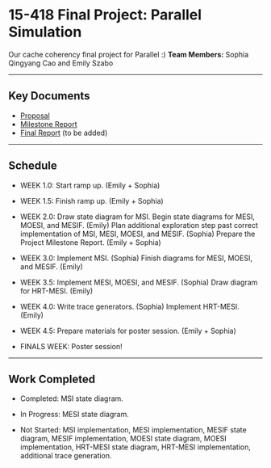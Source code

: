 # 15-418 Final Project: Parallel Simulation

Our cache coherency final project for Parallel :)
**Team Members:** Sophia Qingyang Cao and Emily Szabo

---

## Key Documents
- [Proposal](proposal.pdf)
- [Milestone Report](milestone.pdf)
- [Final Report](final-report.pdf) (to be added)

---

## Schedule
- WEEK 1.0: Start ramp up. (Emily + Sophia)

- WEEK 1.5: Finish ramp up. (Emily + Sophia)

- WEEK 2.0: Draw state diagram for MSI. Begin state diagrams for MESI, MOESI, and MESIF. (Emily) Plan additional exploration step past correct implementation of MSI, MESI, MOESI, and MESIF. (Sophia) Prepare the Project Milestone Report. (Emily + Sophia)

- WEEK 3.0: Implement MSI. (Sophia) Finish diagrams for MESI, MOESI, and MESIF. (Emily)

- WEEK 3.5: Implement MESI, MOESI, and MESIF. (Sophia) Draw diagram for HRT-MESI. (Emily)

- WEEK 4.0: Write trace generators. (Sophia) Implement HRT-MESI. (Emily)

- WEEK 4.5: Prepare materials for poster session. (Emily + Sophia)

- FINALS WEEK: Poster session!

---

## Work Completed
- Completed: MSI state diagram.

- In Progress: MESI state diagram.

- Not Started: MSI implementation, MESI implementation, MESIF state diagram, MESIF implementation, MOESI state diagram, MOESI implementation, HRT-MESI state diagram, HRT-MESI implementation, additional trace generation.
